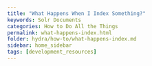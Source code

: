 ```yaml
---
title: "What Happens When I Index Something?"
keywords: Solr Documents
categories: How to Do All the Things
permalink: what-happens-index.html
folder: hydra/how-to/what-happens-index.md
sidebar: home_sidebar
tags: [development_resources]
---
```

